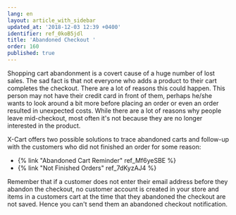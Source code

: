 ```yaml
---
lang: en
layout: article_with_sidebar
updated_at: '2018-12-03 12:39 +0400'
identifier: ref_0koB5jdl
title: 'Abandoned Checkout '
order: 160
published: true
---
```

Shopping cart abandonment is a covert cause of a huge number of lost sales. The sad fact is that not everyone who adds a product to their cart completes the checkout. There are a lot of reasons this could happen. This person may not have their credit card in front of them, perhaps he/she wants to look around a bit more before placing an order or even an order resulted in unexpected costs. While there are a lot of reasons why people leave mid-checkout, most often it's not because they are no longer interested in the product.

X-Cart offers two possible solutions to trace abandoned carts and follow-up with the customers who did not finished an order for some reason:

*  {% link "Abandoned Cart Reminder" ref_Mf6yeSBE %}
*  {% link "Not Finished Orders" ref_7dKyzAJ4 %}

Remember that if a customer does not enter their email address before they abandon the checkout, no customer account is created in your store and items in a customers cart at the time that they abandoned the checkout are not saved. Hence you can't send them an abandoned checkout notification.

